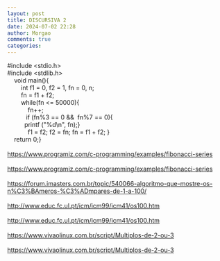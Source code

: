 ```yaml
---
layout: post
title: DISCURSIVA 2
date: 2024-07-02 22:28
author: Morgao
comments: true
categories:
---
```

#include &lt;stdio.h&gt;<br />#include &lt;stdlib.h&gt;<br />&nbsp;&nbsp;&nbsp; void main(){<br />&nbsp;&nbsp;&nbsp;&nbsp;&nbsp;&nbsp;&nbsp; int f1 = 0, f2 = 1, fn = 0, n;<br />&nbsp;&nbsp;&nbsp; &nbsp;&nbsp;&nbsp; fn = f1 + f2;<br />&nbsp;&nbsp;&nbsp; &nbsp;&nbsp;&nbsp; while(fn &lt;= 50000){<br />&nbsp;&nbsp;&nbsp;&nbsp;&nbsp;&nbsp;&nbsp;&nbsp;&nbsp;&nbsp;&nbsp; fn++;<br />&nbsp;&nbsp;&nbsp;&nbsp;&nbsp;&nbsp;&nbsp;&nbsp;&nbsp;&nbsp; if (fn%3 == 0 &amp;&amp;&nbsp; fn%7 == 0){<br />&nbsp;&nbsp;&nbsp;&nbsp;&nbsp;&nbsp;&nbsp;&nbsp;&nbsp; printf ("%d\n", fn);}<br />&nbsp;&nbsp;&nbsp;&nbsp;&nbsp;&nbsp;&nbsp;&nbsp;&nbsp;&nbsp;&nbsp; f1 = f2; f2 = fn; fn = f1 + f2; }<br />&nbsp;&nbsp;&nbsp; return 0;}<br />
<br />
https://www.programiz.com/c-programming/examples/fibonacci-series<br />
<br />
https://www.programiz.com/c-programming/examples/fibonacci-series<br />
<br />
https://forum.imasters.com.br/topic/540066-algoritmo-que-mostre-os-n%C3%BAmeros-%C3%ADmpares-de-1-a-100/<br />
<br />
http://www.educ.fc.ul.pt/icm/icm99/icm41/os100.htm<br />
<br />
http://www.educ.fc.ul.pt/icm/icm99/icm41/os100.htm<br />
<br />
https://www.vivaolinux.com.br/script/Multiplos-de-2-ou-3<br />
<br />
https://www.vivaolinux.com.br/script/Multiplos-de-2-ou-3
